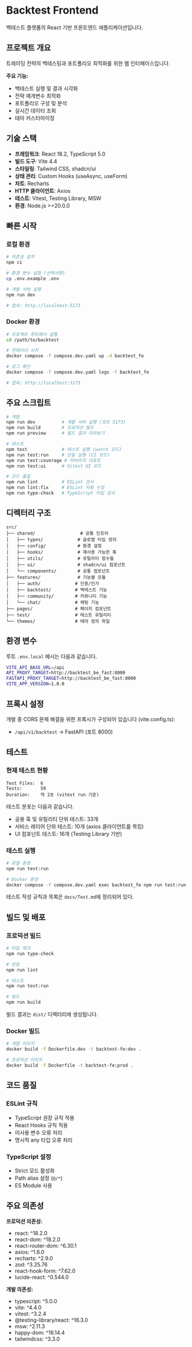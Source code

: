 # Backtest Frontend

백테스트 플랫폼의 React 기반 프론트엔드 애플리케이션입니다.

## 프로젝트 개요

트레이딩 전략의 백테스팅과 포트폴리오 최적화를 위한 웹 인터페이스입니다.

**주요 기능:**
- 백테스트 실행 및 결과 시각화
- 전략 매개변수 최적화
- 포트폴리오 구성 및 분석
- 실시간 데이터 조회
- 테마 커스터마이징

## 기술 스택

- **프레임워크**: React 18.2, TypeScript 5.0
- **빌드 도구**: Vite 4.4
- **스타일링**: Tailwind CSS, shadcn/ui
- **상태 관리**: Custom Hooks (useAsync, useForm)
- **차트**: Recharts
- **HTTP 클라이언트**: Axios
- **테스트**: Vitest, Testing Library, MSW
- **환경**: Node.js >=20.0.0

## 빠른 시작

### 로컬 환경

```bash
# 의존성 설치
npm ci

# 환경 변수 설정 (선택사항)
cp .env.example .env

# 개발 서버 실행
npm run dev

# 접속: http://localhost:5173
```

### Docker 환경

```bash
# 프로젝트 루트에서 실행
cd /path/to/backtest

# 컨테이너 시작
docker compose -f compose.dev.yaml up -d backtest_fe

# 로그 확인
docker compose -f compose.dev.yaml logs -f backtest_fe

# 접속: http://localhost:5173
```

## 주요 스크립트

```bash
# 개발
npm run dev          # 개발 서버 실행 (포트 5173)
npm run build        # 프로덕션 빌드
npm run preview      # 빌드 결과 미리보기

# 테스트
npm test             # 테스트 실행 (watch 모드)
npm run test:run     # 단일 실행 (CI 모드)
npm run test:coverage # 커버리지 리포트
npm run test:ui      # Vitest UI 모드

# 코드 품질
npm run lint         # ESLint 검사
npm run lint:fix     # ESLint 자동 수정
npm run type-check   # TypeScript 타입 검사
```

## 디렉터리 구조

```
src/
├── shared/                 # 공통 인프라
│   ├── types/             # 글로벌 타입 정의
│   ├── config/            # 환경 설정
│   ├── hooks/             # 재사용 가능한 훅
│   ├── utils/             # 유틸리티 함수들
│   ├── ui/                # shadcn/ui 컴포넌트
│   └── components/        # 공통 컴포넌트
├── features/              # 기능별 모듈
│   ├── auth/             # 인증/인가
│   ├── backtest/         # 백테스트 기능
│   ├── community/        # 커뮤니티 기능
│   └── chat/             # 채팅 기능
├── pages/                # 페이지 컴포넌트
├── test/                 # 테스트 유틸리티
└── themes/               # 테마 정의 파일
```

## 환경 변수

루트 `.env.local` 예시는 다음과 같습니다.

```bash
VITE_API_BASE_URL=/api
API_PROXY_TARGET=http://backtest_be_fast:8000
FASTAPI_PROXY_TARGET=http://backtest_be_fast:8000
VITE_APP_VERSION=1.0.0
```

## 프록시 설정

개발 중 CORS 문제 해결을 위한 프록시가 구성되어 있습니다 (vite.config.ts):

- `/api/v1/backtest` → FastAPI (포트 8000)

## 테스트

### 현재 테스트 현황

```
Test Files:  6
Tests:       59
Duration:    약 2초 (vitest run 기준)
```

테스트 분포는 다음과 같습니다.
- 공용 훅 및 유틸리티 단위 테스트: 33개
- 서비스 레이어 단위 테스트: 10개 (axios 클라이언트를 목킹)
- UI 컴포넌트 테스트: 16개 (Testing Library 기반)

### 테스트 실행

```bash
# 로컬 환경
npm run test:run

# Docker 환경
docker compose -f compose.dev.yaml exec backtest_fe npm run test:run
```

테스트 작성 규칙과 목록은 `docs/Test.md`에 정리되어 있다.

## 빌드 및 배포

### 프로덕션 빌드

```bash
# 타입 체크
npm run type-check

# 린팅
npm run lint

# 테스트
npm run test:run

# 빌드
npm run build
```

빌드 결과는 `dist/` 디렉터리에 생성됩니다.

### Docker 빌드

```bash
# 개발 이미지
docker build -f Dockerfile.dev -t backtest-fe:dev .

# 프로덕션 이미지
docker build -f Dockerfile -t backtest-fe:prod .
```

## 코드 품질

### ESLint 규칙

- TypeScript 권장 규칙 적용
- React Hooks 규칙 적용
- 미사용 변수 오류 처리
- 명시적 any 타입 오류 처리

### TypeScript 설정

- Strict 모드 활성화
- Path alias 설정 (`@/*`)
- ES Module 사용

## 주요 의존성

**프로덕션 의존성:**
- react: ^18.2.0
- react-dom: ^18.2.0
- react-router-dom: ^6.30.1
- axios: ^1.6.0
- recharts: ^2.9.0
- zod: ^3.25.76
- react-hook-form: ^7.62.0
- lucide-react: ^0.544.0

**개발 의존성:**
- typescript: ^5.0.0
- vite: ^4.4.0
- vitest: ^3.2.4
- @testing-library/react: ^16.3.0
- msw: ^2.11.3
- happy-dom: ^16.14.4
- tailwindcss: ^3.3.0
